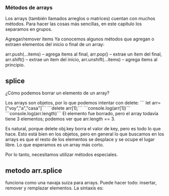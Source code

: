 ### Métodos de arrays
Los arrays (también llamados arreglos o matrices) cuentan con muchos métodos. Para hacer las cosas más sencillas, en este capítulo los separamos en grupos.

Agregar/remover ítems
Ya conocemos algunos métodos que agregan o extraen elementos del inicio o final de un array:

arr.push(...items) – agrega ítems al final,
arr.pop() – extrae un ítem del final,
arr.shift() – extrae un ítem del inicio,
arr.unshift(...items) – agrega ítems al principio.
## splice
¿Cómo podemos borrar un elemento de un array?

Los arrays son objetos, por lo que podemos intentar con delete:
´´´ let arr=["voy","a","casa"]´´´
´´´delete arr[1];´´´
´´´console.log(arr[1])´´´
´´´console.log(arr.length)´´´
El elemento fue borrado, pero el array todavía tiene 3 elementos; podemos ver que arr.length == 3.

Es natural, porque delete obj.key borra el valor de key, pero es todo lo que hace. Esto está bien en los objetos, pero en general lo que buscamos en los arrays es que el resto de los elementos se desplace y se ocupe el lugar libre. Lo que esperamos es un array más corto.

Por lo tanto, necesitamos utilizar métodos especiales.
## metodo arr.splice
funciona como una navaja suiza para arrays. Puede hacer todo: insertar, remover y remplazar elementos.
La sintaxis es:
